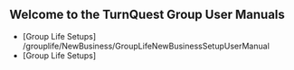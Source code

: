 ## Welcome to the TurnQuest Group User Manuals
- [Group Life Setups] /grouplife/NewBusiness/GroupLifeNewBusinessSetupUserManual
- [Group Life Setups]
